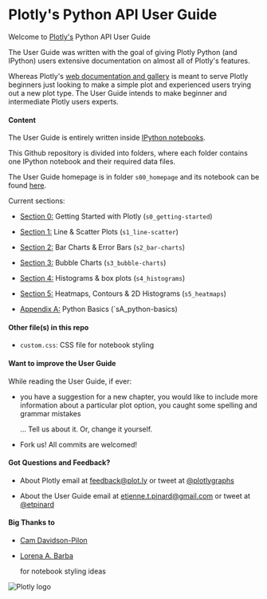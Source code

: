 Plotly's Python API User Guide
===============================

Welcome to [Plotly's](https://plot.ly) Python API User Guide

The User Guide was written with the goal of giving Plotly Python (and IPython)
users extensive documentation on almost all of Plotly's features. 

Whereas Plotly's [web documentation and
gallery](https://plot.ly/api/python/docs) is meant to serve Plotly beginners
just looking to make a simple plot and experienced users trying out a new plot
type.  The User Guide intends to make beginner and intermediate Plotly users
experts.

#### Content

The User Guide is entirely written inside [IPython
notebooks](http://ipython.org/notebook.html). 

This Github repository is divided into folders, where each folder contains 
one IPython notebook and their required data files.

The User Guide homepage is in folder `s00_homepage` and its notebook can be found
[here](http://nbviewer.ipython.org/github/etpinard/plotly-python-doc/treemasters00_homepage/s00_homepage.ipynb).

Current sections:

* [Section 0:](http://nbviewer.ipython.org/github/etpinard/plotly-python-doc/tree/master/s0_getting-started/s0_getting-started.ipynb)
  Getting Started with Plotly (`s0_getting-started`)

* [Section 1:](http://nbviewer.ipython.org/github/etpinard/plotly-python-doc/tree/master/s1_line-scatter/s1_line-scatter.ipynb)
  Line & Scatter Plots (`s1_line-scatter`)

* [Section 2:](http://nbviewer.ipython.org/github/etpinard/plotly-python-doc/tree/master/s2_bar-charts/s2_bar-charts.ipynb)
  Bar Charts & Error Bars (`s2_bar-charts`)

* [Section 3:](http://nbviewer.ipython.org/github/etpinard/plotly-python-doc/tree/master/s3_bubble-charts/s3_bubble-charts.ipynb)
  Bubble Charts (`s3_bubble-charts`)

* [Section 4:](http://nbviewer.ipython.org/github/etpinard/plotly-python-doc/tree/master/s4_histograms/s4_histograms.ipynb)
  Histograms & box plots (`s4_histograms`)

* [Section 5:](http://nbviewer.ipython.org/github/etpinard/plotly-python-doc/tree/master/s4_histograms/s5_heatmaps.ipynb)
  Heatmaps, Contours & 2D Histograms (`s5_heatmaps`)


* [Appendix A:](http://nbviewer.ipython.org/github/etpinard/plotly-python-doc/tree/master/sA_python-basics/sA_python-basics.ipynb)
  Python Basics (`sA_python-basics)

#### Other file(s) in this repo

* `custom.css`: CSS file for notebook styling

#### Want to improve the User Guide

While reading the User Guide, if ever:

* you have a suggestion for a new chapter, 
  you would like to include more information about a particular plot option,
  you caught some spelling and grammar mistakes 

  ... Tell us about it. Or, change it yourself.

* Fork us! All commits are welcomed!

#### Got Questions and Feedback? 

* About Plotly
  email at feedback@plot.ly 
  or tweet at [@plotlygraphs](https://twitter.com/plotlygraphs)

* About the User Guide
  email at etienne.t.pinard@gmail.com
  or tweet at [@etpinard](https://twitter.com/etpinard)

#### Big Thanks to

* [Cam Davidson-Pilon](http://nbviewer.ipython.org/github/CamDavidsonPilon/Probabilistic-Programming-and-Bayesian-Methods-for-Hackers/blob/master/Prologue/Prologue.ipynb) 

* [Lorena A. Barba](http://lorenabarba.com/blog/announcing-aeropython/#.U1ULXdX1LJ4.google_plusone_share)
  
  for notebook styling ideas

![Plotly logo](http://i.imgur.com/4vwuxdJ.png)


